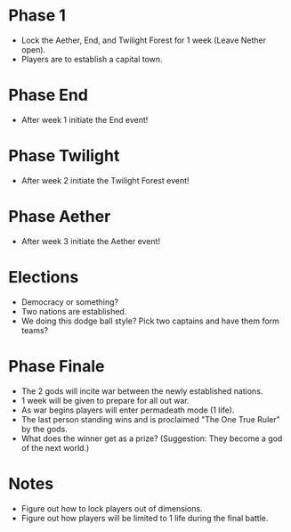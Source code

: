 # Phase 1
- Lock the Aether, End, and Twilight Forest for 1 week (Leave Nether open).
- Players are to establish a capital town.
# Phase End
- After week 1 initiate the End event!
# Phase Twilight
- After week 2 initiate the Twilight Forest event!
# Phase Aether
- After week 3 initiate the Aether event!
# Elections
- Democracy or something?
- Two nations are established.
- We doing this dodge ball style? Pick two captains and have them form teams?
# Phase Finale
- The 2 gods will incite war between the newly established nations.
- 1 week will be given to prepare for all out war.
- As war begins players will enter permadeath mode (1 life).
- The last person standing wins and is proclaimed "The One True Ruler" by the gods.
- What does the winner get as a prize? (Suggestion: They become a god of the next world.)
# Notes
- Figure out how to lock players out of dimensions.
- Figure out how players will be limited to 1 life during the final battle.